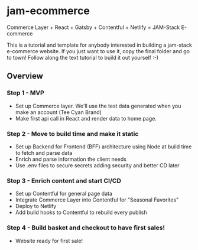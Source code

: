 # jam-ecommerce

Commerce Layer + React + Gatsby + Contentful + Netlify = JAM-Stack E-commerce

This is a tutorial and template for anybody interested in building a jam-stack e-commerce website.
If you just want to use it, copy the final folder and go to town!
Follow along the text tutorial to build it out yourself :-)

## Overview

### Step 1 - MVP

- Set up Commerce layer.  We'll use the test data generated when you make an account (Tee Cyan Brand)
- Make first api call in React and render data to home page.

### Step 2 - Move to build time and make it static

- Set up Backend for Frontend (BFF) architecture using Node at build time to fetch and parse data
- Enrich and parse information the client needs
- Use .env files to secure secrets adding security and better CD later

### Step 3 - Enrich content and start CI/CD

- Set up Contentful for general page data
- Integrate Commerce Layer into Contentful for "Seasonal Favorites"
- Deploy to Netlify
- Add build hooks to Contentful to rebuild every publish 

### Step 4 - Build basket and checkout to have first sales!

- Website ready for first sale!
